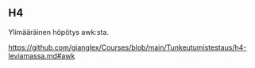 ## H4
Ylimääräinen höpötys awk:sta. 

https://github.com/gianglex/Courses/blob/main/Tunkeutumistestaus/h4-leviamassa.md#awk

